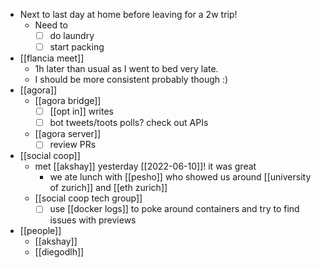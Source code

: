 - Next to last day at home before leaving for a 2w trip!
  - Need to
    - [ ] do laundry
    - [ ] start packing
- [[flancia meet]]
  - 1h later than usual as I went to bed very late.
  - I should be more consistent probably though :)
- [[agora]]
  - [[agora bridge]]
    - [ ] [[opt in]] writes
    - [ ] bot tweets/toots polls? check out APIs
  - [[agora server]]
    - [ ] review PRs
- [[social coop]]
  - met [[akshay]] yesterday [[2022-06-10]]! it was great
    - we ate lunch with [[pesho]] who showed us around [[university of zurich]] and [[eth zurich]]
  - [[social coop tech group]]
    - [ ] use [[docker logs]] to poke around containers and try to find issues with previews
- [[people]]
  - [[akshay]]
  - [[diegodlh]]
